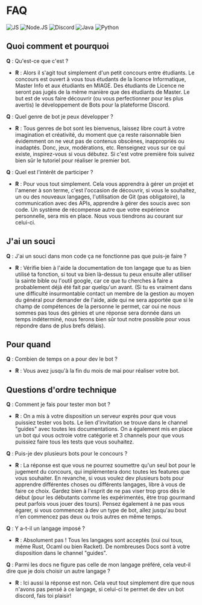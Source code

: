 # **FAQ**

![JS](https://img.shields.io/badge/-javascript-f7df1e?logo=javascript&logoColor=white) ![Node.JS](https://img.shields.io/badge/-Node.js-339933?logo=node.js&logoColor=white) ![Discord](https://img.shields.io/badge/-Discord-7289DA?logo=discord&logoColor=white) ![Java](https://camo.githubusercontent.com/4d163bf1a7370e0a80b888da3620a8ab2bf5c3dd067d131ada16305edf8308c6/68747470733a2f2f696d672e736869656c64732e696f2f62616467652f2d4a6176612d4646413631313f7374796c653d666c6174266c6f676f3d6a617661266c6f676f436f6c6f723d666666666666)
![Python](https://camo.githubusercontent.com/485e9dc3aa139b9bece29ceef3a0078211f69fa7e9b1409bc32e857beea0d6c5/68747470733a2f2f696d672e736869656c64732e696f2f62616467652f2d507974686f6e2d626c61636b3f7374796c653d666c6174266c6f676f3d707974686f6e266c6f676f436f6c6f723d333737364142)

## **Quoi comment et pourquoi**

**Q** : Qu'est-ce que c'est ?

* **R** : Alors il s'agit tout simplement d'un petit concours entre étudiants. Le concours est
ouvert à vous tous étudants de la licence Informatique, Master Info et aux étudiants en MIAGE.
Des étudiants de Licence ne seront pas jugés de la même manière que des étudiants de Master.
Le but est de vous faire découvrir (ou vous perfectionner pour les plus avertis) le développement
de Bots pour la plateforme Discord.

**Q** : Quel genre de bot je peux développer ?

* **R** : Tous genres de bot sont les bienvenus, laissez libre court à votre imagination et
créativité, du moment que ça reste raisonnable bien évidemment on ne veut pas de contenus obscènes,
inappropriés ou inadaptés.
Donc, jeux, modérations, etc. Renseignez vous sur ce qui existe, inspirez-vous si vous débutez.
Si c'est votre première fois suivez bien sûr le tutoriel pour réaliser le premier bot.

**Q** : Quel est l'intérêt de participer ?

* **R** : Pour vous tout simplement. Cela vous apprendra à gérer un projet et l'amener à son terme,
c'est l'occasion de découvrir, si vous le souhaitez, un ou des nouveaux langages, l'utilisation de
Git (pas obligatoire), la communication avec des APIs, apprendre à gérer des soucis avec son code.
Un système de récompense autre que votre expérience personnelle, sera mis en place. Nous vous tiendrons
au courant sur celui-ci.

## **J'ai un souci**

**Q** : J'ai un souci dans mon code ça ne fonctionne pas que puis-je faire ?

* **R** : Vérifie bien à l'aide la documentation de ton langage que tu as bien utilisé ta fonction,
si tout va bien là-dessus tu peux ensuite aller utiliser la sainte bible ou l'outil google, car ce
que tu cherches à faire a probablement déjà été fait par quelqu'un avant.
(Si tu es vraiment dans une difficulté insurmontable contact un membre de la gestion au moyen du
général pour demander de l'aide, aide qui ne sera apportée que si le champ de compétences de la
personne le permet, car oui ne nous sommes pas tous des génies et une réponse sera donnée dans un
temps indéterminé, nous ferons bien sûr tout notre possible pour vous répondre dans de plus brefs délais).

## **Pour quand**

**Q** : Combien de temps on a pour dev le bot ?

* **R** : Vous avez jusqu'à la fin du mois de mai pour réaliser votre bot.

## **Questions d'ordre technique**

**Q** : Comment je fais pour tester mon bot ? 

* **R** : On a mis à votre disposition un serveur exprès pour que vous puissiez tester vos bots.
Le lien d'invitation se trouve dans le channel "guides" avec toutes les documentations.
On a également mis en place un bot qui vous octroie votre catégorie et 3 channels pour que vous
puissiez faire tous les tests que vous souhaitez.

**Q** : Puis-je dev plusieurs bots pour le concours ?

* **R** : La réponse est que vous ne pourrez soumettre qu'un seul bot pour le jugement du concours,
qui implémentera donc toutes les features que vous souhaiter. En revanche, si vous voulez dev
plusieurs bots pour apprendre différentes choses ou différents langages, libre à vous de faire
ce choix.
Gardez bien à l'esprit de ne pas viser trop gros dès le début (pour les débutants comme les
expérimentés, être trop gourmand peut parfois vous jouer des tours).
Pensez également à ne pas vous égarer, si vous commencez à dev un type de bot, allez jusqu'au
bout n'en commencez pas deux ou trois autres en même temps.

**Q** : Y a-t-il un langage imposé ?

* **R** : Absolument pas ! Tous les langages sont acceptés (oui oui tous, même Rust, Ocaml ou bien Racket).
De nombreuses Docs sont à votre disposition dans le channel "guides".

**Q** : Parmi les docs ne figure pas celle de mon langage préféré, cela veut-il dire que je dois choisir un autre langage ?

* **R** : Ici aussi la réponse est non. Cela veut tout simplement dire que nous n'avons pas pensé à ce
langage, si celui-ci te permet de dev un bot discord, fais toi plaisir!
